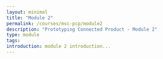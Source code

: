 ```yaml
---
layout: minimal
title: "Module 2"
permalink: /courses/msc-pcp/module2
description: "Prototyping Connected Product - Module 2"
type: module
tags:
introduction: module 2 introduction...
---
```


